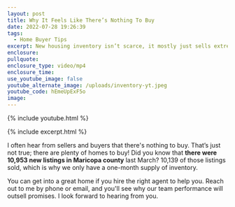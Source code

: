 ```yaml
---
layout: post
title: Why It Feels Like There’s Nothing To Buy
date: 2022-07-28 19:26:39
tags:
  - Home Buyer Tips
excerpt: New housing inventory isn’t scarce, it mostly just sells extremely quickly.
enclosure:
pullquote:
enclosure_type: video/mp4
enclosure_time:
use_youtube_image: false
youtube_alternate_image: /uploads/inventory-yt.jpeg
youtube_code: hEmeUpExF5o
image:
---
```

{% include youtube.html %}

{% include excerpt.html %}

I often hear from sellers and buyers that there's nothing to buy. That’s just not true; there are plenty of homes to buy\! Did you know that **there were 10,953 new listings in Maricopa county** last March? 10,139 of those listings sold, which is why we only have a one-month supply of inventory.

You can get into a great home if you hire the right agent to help you. Reach out to me by phone or email, and you'll see why our team performance will outsell promises. I look forward to hearing from you.
